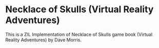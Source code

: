 # Necklace of Skulls (Virtual Reality Adventures)

This is a ZIL Implementation of Necklace of Skulls game book (Virtual Reality Adventures) by Dave Morris.

